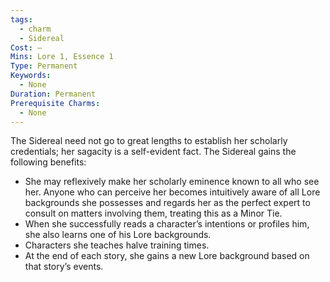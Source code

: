 ```yaml
---
tags:
  - charm
  - Sidereal
Cost: —
Mins: Lore 1, Essence 1
Type: Permanent
Keywords:
  - None
Duration: Permanent
Prerequisite Charms:
  - None
---
```

The Sidereal need not go to great lengths to establish her scholarly credentials; her sagacity is a self-evident fact. The Sidereal gains the following benefits: 
-  She may reflexively make her scholarly eminence known to all who see her. Anyone who can perceive her becomes intuitively aware of all Lore backgrounds she possesses and regards her as the perfect expert to consult on matters involving them, treating this as a Minor Tie. 
-  When she successfully reads a character’s intentions or profiles him, she also learns one of his Lore backgrounds. 
-  Characters she teaches halve training times. 
-  At the end of each story, she gains a new Lore background based on that story’s events.